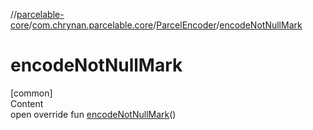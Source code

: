//[parcelable-core](../../index.md)/[com.chrynan.parcelable.core](../index.md)/[ParcelEncoder](index.md)/[encodeNotNullMark](encode-not-null-mark.md)



# encodeNotNullMark  
[common]  
Content  
open override fun [encodeNotNullMark](encode-not-null-mark.md)()  




